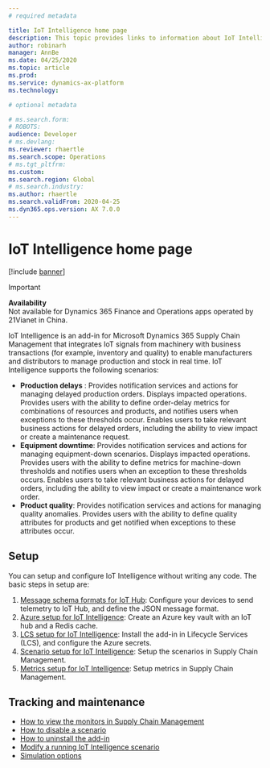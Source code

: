 ```yaml
---
# required metadata

title: IoT Intelligence home page
description: This topic provides links to information about IoT Intelligence.
author: robinarh
manager: AnnBe
ms.date: 04/25/2020
ms.topic: article
ms.prod: 
ms.service: dynamics-ax-platform
ms.technology: 

# optional metadata

# ms.search.form: 
# ROBOTS: 
audience: Developer
# ms.devlang: 
ms.reviewer: rhaertle
ms.search.scope: Operations
# ms.tgt_pltfrm: 
ms.custom:
ms.search.region: Global
# ms.search.industry: 
ms.author: rhaertle
ms.search.validFrom: 2020-04-25
ms.dyn365.ops.version: AX 7.0.0
---
```


# IoT Intelligence home page

[!include [banner](../../includes/banner.md)]

> [!IMPORTANT]
> **Availability**<br>Not available for Dynamics 365 Finance and Operations apps operated by 21Vianet in China.

IoT Intelligence is an add-in for Microsoft Dynamics 365 Supply Chain Management that integrates IoT signals from machinery with business transactions (for example, inventory and quality) to enable manufacturers and distributors to manage production and stock in real time. IoT Intelligence supports the following scenarios:

+ **Production delays** : Provides notification services and actions for managing delayed production orders. Displays impacted operations. Provides users with the ability to define order-delay metrics for combinations of resources and products, and notifies users when exceptions to these thresholds occur. Enables users to take relevant business actions for delayed orders, including the ability to view impact or create a maintenance request.
+ **Equipment downtime**: Provides notification services and actions for managing equipment-down scenarios. Displays impacted operations. Provides users with the ability to define metrics for machine-down thresholds and notifies users when an exception to these thresholds occurs. Enables users to take relevant business actions for delayed orders, including the ability to view impact or create a maintenance work order.
+ **Product quality**: Provides notification services and actions for managing quality anomalies. Provides users with the ability to define quality attributes for products and get notified when exceptions to these attributes occur.

## Setup

You can setup and configure IoT Intelligence without writing any code. The basic steps in setup are:

1. [Message schema formats for IoT Hub](iot-json-setup.md): Configure your devices to send telemetry to IoT Hub, and define the JSON message format.
2. [Azure setup for IoT Intelligence](iot-azure-setup.md): Create an Azure key vault with an IoT hub and a Redis cache.
3. [LCS setup for IoT Intelligence](iot-lcs-setup.md): Install the add-in in Lifecycle Services (LCS), and configure the Azure secrets.
4. [Scenario setup for IoT Intelligence](iot-scenario-setup.md): Setup the scenarios in Supply Chain Management.
5. [Metrics setup for IoT Intelligence](iot-metrics-setup.md): Setup metrics in Supply Chain Management.

## Tracking and maintenance

+ [How to view the monitors in Supply Chain Management](iot-management.md#how-to-view-the-monitors-in-supply-chain-management)
+ [How to disable a scenario](iot-management.md#how-to-disable-a-scenario)
+ [How to uninstall the add-in](iot-management.md#how-to-uninstall-the-add-in)
+ [Modify a running IoT Intelligence scenario](iot-management.md#modify-a-running-iot-intelligence-scenario)
+ [Simulation options](iot-management.md#simulation-options)
